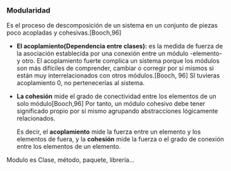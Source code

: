 ### Modularidad
Es el proceso de descomposición de un sistema en un conjunto de piezas poco acopladas y cohesivas.\[Booch,96\]
- **El acoplamiento(Dependencia entre clases):** es la medida de fuerza de la asociación establecida por una conexión entre un módulo -elemento- y otro. El acoplamiento fuerte complica un sistema porque los módulos son más difíciles de comprender, cambiar o corregir por sí mismos si están muy interrelacionados con otros módulos.\[Booch, 96\]
	SI tuvieras acoplamiento 0, no pertenecerías al sistema.
- **La cohesión** mide el grado de conectividad entre los elementos de un solo módulo\[Booch,96\] Por tanto, un módulo cohesivo debe tener significado propio por sí mismo agrupando abstracciones lógicamente relacionados.


	Es decir, el **acoplamiento** mide la fuerza entre un elemento y los elementos de fuera, y la **cohesión** mide la fuerza o el grado de conexión entre los elementos de un elemento.

Modulo es Clase, método, paquete, librería...






